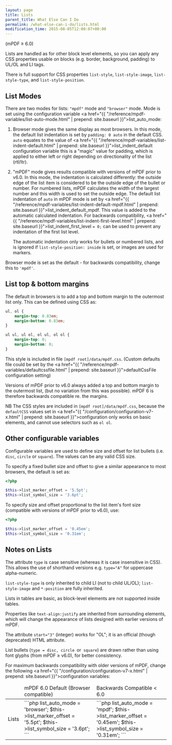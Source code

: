 ```yaml
---
layout: page
title: Lists
parent_title: What Else Can I Do
permalink: /what-else-can-i-do/lists.html
modification_time: 2015-08-05T12:00:07+00:00
---
```


(mPDF &ge; 6.0)

Lists are handled as for other block level elements, so you can apply any CSS properties usable on blocks (e.g. border,
background, padding) to UL/OL and LI tags.

There is full support for CSS properties `list-style`, `list-style-image`, `list-style-type`, and `list-style-position`.

## List Modes

There are two modes for lists: `"mpdf"` mode and `"browser"` mode. Mode is set using the configuration variable
<a href="{{ "/reference/mpdf-variables/list-auto-mode.html" | prepend: site.baseurl }}">list_auto_mode</a>:

1. Browser mode gives the same display as most browsers. In this mode, the default list indentation is set by
   `padding: 0 auto` in the default CSS. `auto` equates to the value of
   <a href="{{ "/reference/mpdf-variables/list-indent-default.html" | prepend: site.baseurl }}">list_indent_default</a> configuration variable
   this is a "magic" value for padding, which is applied to either left or right depending on directionality of the list (rtl/ltr).

2. "mPDF" mode gives results compatible with versions of mPDF prior to v6.0. In this mode, the indentation is
   calculated differently: the outside edge of the list item is considered to be the outside edge of the bullet or
   number. For numbered lists, mPDF calculates the width of the largest number and this width is used to set the outside
   edge. The default list indentation of `auto` in mPDF mode is set by <a href="{{ "/reference/mpdf-variables/list-indent-default-mpdf.html" | prepend: site.baseurl }}">list_indent_default_mpdf</a>.
   This value is added to the automatic calculated indentation. For backwards compatibility, <a href="{{ "/reference/mpdf-variables/list-indent-first-level.html" | prepend: site.baseurl }}">list_indent_first_level</a> `= 0;` can be used to
   prevent any indentation of the first list level.

   The automatic indentation only works for bullets or numbered lists, and is ignored if `list-style-position: inside`
   is set, or images are used for markers.

Browser mode is set as the default - for backwards compatibility, change this to `'mpdf'`.

## List top & bottom margins

The default in browsers is to add a top and bottom margin to the outermost list only. This can be defined using CSS as:

```css
ul, ol {
    margin-top: 0.83em;
    margin-bottom: 0.83em;
}

ul ul, ul ol, ol ul, ol ol {
    margin-top: 0;
    margin-bottom: 0;
}
```

This style is included in file `[mpdf root]/data/mpdf.css`. (Custom defaults file could be set by
the <a href="{{ "/reference/mpdf-variables/defaultcssfile.html" | prepend: site.baseurl }}">defaultCssFile</a> configuration setting)

Versions of mPDF prior to v6.0 always added a top and bottom margin to the outermost list, (but no variation from this
was possible). mPDF 6 is therefore backwards compatible re. the margins.

NB The CSS styles are included in `[mpdf root]/data/mpdf.css`, because the `defaultCSS` values set in
<a href="{{ "/configuration/configuration-v7-x.html" | prepend: site.baseurl }}">configuration</a>
only works on basic elements, and cannot use selectors such as `ol ol`.

## Other configurable variables

Configurable variables are used to define size and offset for list bullets (i.e. `disc`, `circle` or `square`). The values
can be any valid CSS size.

To specify a fixed bullet size and offset to give a similar appearance to most browsers, the default is set as:


```php
<?php

$this->list_marker_offset = '5.5pt';
$this->list_symbol_size = '3.6pt';

```

To specify size and offset proportional to the list item's font size (compatible with versions of mPDF prior to v6.0), use:

```php
<?php

$this->list_marker_offset = '0.45em';
$this->list_symbol_size = '0.31em';

```

## Notes on Lists

The attribute `type` is case sensitive (whereas it is case insensitive in CSS). This allows the use of shorthand
versions e.g. `type="A"` for uppercase alpha-numeric.

`list-style-type` is only inherited to child LI (not to child UL/OL); `list-style-image` and `*-position` are fully
inherited.

Lists in tables are basic, as block-level elements are not supported inside tables.

Properties like `text-align:justify` are inherited from surrounding elements, which will change the appearance of
lists designed with earlier versions of mPDF.

The attribute `start="3"` (integer) works for "OL"; it is an official (though deprecated) HTML attribute.

List bullets (`type = disc, circle `or` square`) are drawn rather than using font glyphs (from mPDF &ge; v6.0),
for better consistency.

For maximum backwards compatibility with older versions of mPDF, change the following
<a href="{{ "/configuration/configuration-v7-x.html" | prepend: site.baseurl }}">configuration variables</a>:

<table class="table">
<thead>
<tr>
  <td> </td>
  <td>mPDF 6.0 Default (Browser compatible) </td>
  <td>Backwards Compatible < 6.0 </td>
</tr>
</thead>
<tbody>
<tr>
  <td>Lists</td>
  <td markdown="1">
  ```php
  <?php
  $this->list_auto_mode = 'browser';
  $this->list_marker_offset = '5.5pt';
  $this->list_symbol_size = '3.6pt';
  ```
  </td>
  <td markdown="1">
  ```php
  <?php
  $this->list_auto_mode = 'mpdf';
  $this->list_marker_offset = '0.45em';
  $this->list_symbol_size = '0.31em';
  ```
  </td>
</tr>
</tbody>
</table>

